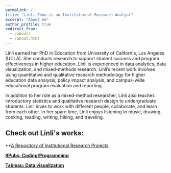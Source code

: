 ```yaml
---
permalink: /
title: "Linli Zhou is an Institutional Research Analyst"
excerpt: "About me"
author_profile: true
redirect_from: 
  - /about/
  - /about.html
---
```


Linli earned her PhD in Education from University of California, Los Angeles (UCLA). She conducts research to support student success and program effectiveness in higher education. Linli is experienced in data analytics, data visualization, and mixed-methods research. Linli’s recent work involves using quantitative and qualitative research methodology for higher education data analysis, policy impact analysis, and campus-wide educational program evaluation and reporting.

In addition to her role as a mixed-method researcher, Linli also teaches introductory statistics and qualitative research design to undergraduate students. Linli loves to work with different people, collaborate, and learn from each other. In her spare time, Linli enjoys listening to music, drawing, cooking, reading, writing, hiking, and traveling.

Check out Linli's works:
------

**[A Repository of Institutional Research Projects](https://github.com/ZhouLinli/IR-Projects)

**[RPubs: Coding/Programming](https://rpubs.com/llz1722)**

**[Tableau: Data visualization](https://tinyurl.com/LinlisTableau)**



<!--**[Publication](https://tinyurl.com/LinliScholar)**
<!--[Resume](https://www.linkedin.com/in/linlizhou/)

<!--[Blog(Chinese)](https://tinyurl.com/LinliDataScienceBlog)-->
<!--[Blog(English)](https://medium.com/@linlizhou.fm)
<!-- [Youtube](https://tinyurl.com/LinliYoutube) -->
